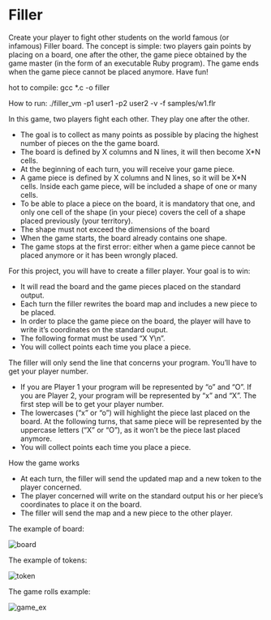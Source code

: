 # Filler

Create your player to fight other students on the world famous (or infamous) Filler board.
The concept is simple: two players gain points by placing on a board, one after the other,
the game piece obtained by the game master (in the form of an executable Ruby program).
The game ends when the game piece cannot be placed anymore. Have fun!

hot to compile: gcc *.c -o filler

How to run: ./filler_vm -p1 user1 -p2 user2 -v -f samples/w1.flr

In this game, two players fight each other. They play one after the other.
* The goal is to collect as many points as possible by placing the highest number of
pieces on the the game board.
* The board is defined by X columns and N lines, it will then become X*N cells.
* At the beginning of each turn, you will receive your game piece.
* A game piece is defined by X columns and N lines, so it will be X*N cells. Inside
each game piece, will be included a shape of one or many cells.
* To be able to place a piece on the board, it is mandatory that one, and only one
cell of the shape (in your piece) covers the cell of a shape placed previously (your
territory).
* The shape must not exceed the dimensions of the board
* When the game starts, the board already contains one shape.
* The game stops at the first error: either when a game piece cannot be placed
anymore or it has been wrongly placed.

For this project, you will have to create a filler player. Your goal is to win:
* It will read the board and the game pieces placed on the standard output.
* Each turn the filler rewrites the board map and includes a new piece to be
placed.
* In order to place the game piece on the board, the player will have to write
it’s coordinates on the standard ouput.
* The following format must be used “X Y\n”.
* You will collect points each time you place a piece.

The filler will only send the line that concerns your program. You’ll have to
get your player number.

* If you are Player 1 your program will be represented by “o” and “O”. If you
are Player 2, your program will be represented by “x” and “X”. The first step
will be to get your player number.
* The lowercases (“x” or “o”) will highlight the piece last placed on the board.
At the following turns, that same piece will be represented by the uppercase
letters (“X” or “O”), as it won’t be the piece last placed anymore.
* You will collect points each time you place a piece.

How the game works

* At each turn, the filler will send the updated map and a new token to the
player concerned.
* The player concerned will write on the standard output his or her piece’s
coordinates to place it on the board.
* The filler will send the map and a new piece to the other player.

The example of board:

![board](https://user-images.githubusercontent.com/28359156/30075771-827ecdae-927f-11e7-8905-aa4f049a5a66.png)

The example of tokens:

![token](https://user-images.githubusercontent.com/28359156/30075773-83ab6764-927f-11e7-931f-ab505616bd16.png)

The game rolls example:

![game_ex](https://user-images.githubusercontent.com/28359156/30075777-84c3cea2-927f-11e7-9cc4-498bdce7c317.png)
